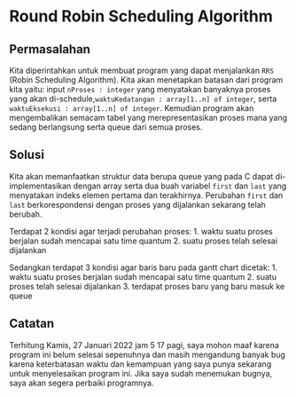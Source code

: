 # Round Robin Scheduling Algorithm


## Permasalahan

Kita diperintahkan untuk membuat program yang dapat menjalankan `RRS` (Robin Scheduling Algorithm). Kita akan menetapkan batasan dari program kita yaitu:
input `nProses : integer` yang menyatakan banyaknya proses yang akan di-schedule,`waktuKedatangan : array[1..n] of integer`, serta `waktuEksekusi : array[1..n] of integer`. Kemudian program akan mengembalikan semacam tabel yang merepresentasikan proses mana yang sedang berlangsung serta queue dari semua proses.

## Solusi

Kita akan memanfaatkan struktur data berupa queue yang pada C dapat di-implementasikan dengan array serta dua buah variabel `first` dan `last` yang menyatakan indeks elemen pertama dan terakhirnya. Perubahan `first` dan `last` berkorespondensi dengan proses yang dijalankan sekarang telah berubah.

Terdapat 2 kondisi agar terjadi perubahan proses:
	1. waktu suatu proses berjalan sudah mencapai satu time quantum
	2. suatu proses telah selesai dijalankan

Sedangkan terdapat 3 kondisi agar baris baru pada gantt chart dicetak:
	1. waktu suatu proses berjalan sudah mencapai satu time quantum
	2. suatu proses telah selesai dijalankan
	3. terdapat proses baru yang baru masuk ke queue


## Catatan

Terhitung Kamis, 27 Januari 2022 jam 5 17 pagi, saya mohon maaf karena program ini belum selesai sepenuhnya dan masih mengandung banyak bug karena keterbatasan waktu dan kemampuan yang saya punya sekarang untuk menyelesaikan program ini. Jika saya sudah menemukan bugnya, saya akan segera perbaiki programnya. 
